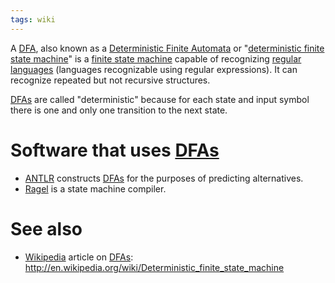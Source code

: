 ```yaml
---
tags: wiki
---
```


A [DFA](/wiki/DFA), also known as a [Deterministic Finite Automata](/wiki/Deterministic_Finite_Automata) or "[deterministic finite state machine](/wiki/deterministic_finite_state_machine)" is a [finite state machine](/wiki/finite_state_machine) capable of recognizing [regular languages](/wiki/regular_languages) (languages recognizable using regular expressions). It can recognize repeated but not recursive structures.

[DFAs](/wiki/DFAs) are called "deterministic" because for each state and input symbol there is one and only one transition to the next state.

# Software that uses [DFAs](/wiki/DFAs)

-   [ANTLR](/wiki/ANTLR) constructs [DFAs](/wiki/DFAs) for the purposes of predicting alternatives.
-   [Ragel](/wiki/Ragel) is a state machine compiler.

# See also

-   [Wikipedia](/wiki/Wikipedia) article on [DFAs](/wiki/DFAs): <http://en.wikipedia.org/wiki/Deterministic_finite_state_machine>

